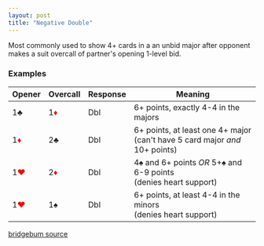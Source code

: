 ```yaml
---
layout: post
title: "Negative Double"
---
```


Most commonly used to show 4+ cards in a an unbid major after opponent makes a suit overcall of partner's opening 1-level bid.

### Examples

| Opener | Overcall | Response | Meaning |
| ----------- | ----------- | ----------- | ----------- |
| 1&clubs; | 1<font style='color:red;'>&diams;</font> | Dbl | 6+ points, exactly 4-4 in the majors |
| 1<font style='color:red;'>&diams;</font> | 2&clubs; | Dbl | 6+ points, at least one 4+ major <br> (can't have 5 card major _and_ 10+ points) |
| 1<font style='color:red;'>&hearts;</font> | 2<font style='color:red;'>&diams;</font> | Dbl | 4&spades; and 6+ points *OR* 5+&spades; and 6-9 points <br> (denies heart support) |
| 1<font style='color:red;'>&hearts;</font> | 1&spades; | Dbl | 6+ points, at least 4-4 in the minors <br> (denies heart support) |

[bridgebum source](https://www.bridgebum.com/negative_double.php)